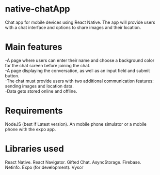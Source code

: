 # native-chatApp
Chat app for mobile devices using React Native. The app will
provide users with a chat interface and options to share images and their
location.

# Main features

-A page where users can enter their name and choose a background color for the chat screen before joining the chat.  
-A page displaying the conversation, as well as an input field and submit button.  
-The chat must provide users with two additional communication features: sending images and location data.  
-Data gets stored online and offline.  

# Requirements
NodeJS (best if Latest version). 
An mobile phone simulator or a mobile phone with the expo app.

# Libraries used
React Native. 
React Navigator. 
Gifted Chat. 
AsyncStorage. 
Firebase. 
Netinfo. 
Expo (for development). 
Vysor   

